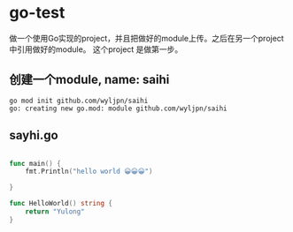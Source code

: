 # go-test
做一个使用Go实现的project，并且把做好的module上传。之后在另一个project中引用做好的module。
这个project
是做第一步。

## 创建一个module,  name: saihi
```shell
go mod init github.com/wyljpn/saihi
go: creating new go.mod: module github.com/wyljpn/saihi
```

## sayhi.go
```go

func main() {
    fmt.Println("hello world 😀😀😀")

}

func HelloWorld() string {
    return "Yulong"
}

```



